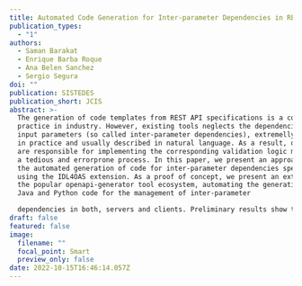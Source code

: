 ```yaml
---
title: Automated Code Generation for Inter-parameter Dependencies in REST APIs
publication_types:
  - "1"
authors:
  - Saman Barakat
  - Enrique Barba Roque
  - Ana Belen Sanchez
  - Sergio Segura
doi: ""
publication: SISTEDES
publication_short: JCIS
abstract: >-
  The generation of code templates from REST API specifications is a common
  practice in industry. However, existing tools neglects the dependencies among
  input parameters (so called inter-parameter dependencies), extremelly common
  in practice and usually described in natural language. As a result, developers
  are responsible for implementing the corresponding validation logic manually,
  a tedious and errorprone process. In this paper, we present an approach for
  the automated generation of code for inter-parameter dependencies specified
  using the IDL4OAS extension. As a proof of concept, we present an extension of
  the popular openapi-generator tool ecosystem, automating the generation of
  Java and Python code for the management of inter-parameter

  dependencies in both, servers and clients. Preliminary results show the effectiveness of the approach in accelerating the development of APIs while making them potentially more reliable.
draft: false
featured: false
image:
  filename: ""
  focal_point: Smart
  preview_only: false
date: 2022-10-15T16:46:14.057Z
---
```

